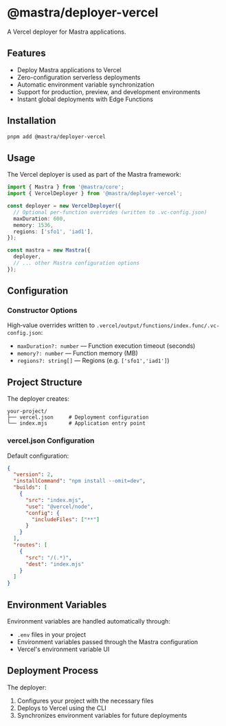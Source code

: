 # @mastra/deployer-vercel

A Vercel deployer for Mastra applications.

## Features

- Deploy Mastra applications to Vercel
- Zero-configuration serverless deployments
- Automatic environment variable synchronization
- Support for production, preview, and development environments
- Instant global deployments with Edge Functions

## Installation

```bash
pnpm add @mastra/deployer-vercel
```

## Usage

The Vercel deployer is used as part of the Mastra framework:

```typescript
import { Mastra } from '@mastra/core';
import { VercelDeployer } from '@mastra/deployer-vercel';

const deployer = new VercelDeployer({
  // Optional per-function overrides (written to .vc-config.json)
  maxDuration: 600,
  memory: 1536,
  regions: ['sfo1', 'iad1'],
});

const mastra = new Mastra({
  deployer,
  // ... other Mastra configuration options
});
```

## Configuration

### Constructor Options

High‑value overrides written to `.vercel/output/functions/index.func/.vc-config.json`:

- `maxDuration?: number` — Function execution timeout (seconds)
- `memory?: number` — Function memory (MB)
- `regions?: string[]` — Regions (e.g. `['sfo1','iad1']`)

## Project Structure

The deployer creates:

```
your-project/
├── vercel.json     # Deployment configuration
└── index.mjs       # Application entry point
```

### vercel.json Configuration

Default configuration:

```json
{
  "version": 2,
  "installCommand": "npm install --omit=dev",
  "builds": [
    {
      "src": "index.mjs",
      "use": "@vercel/node",
      "config": {
        "includeFiles": ["**"]
      }
    }
  ],
  "routes": [
    {
      "src": "/(.*)",
      "dest": "index.mjs"
    }
  ]
}
```

## Environment Variables

Environment variables are handled automatically through:

- `.env` files in your project
- Environment variables passed through the Mastra configuration
- Vercel's environment variable UI

## Deployment Process

The deployer:

1. Configures your project with the necessary files
2. Deploys to Vercel using the CLI
3. Synchronizes environment variables for future deployments
